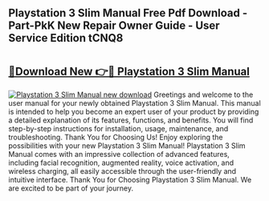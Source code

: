 ## Playstation 3 Slim Manual Free Pdf Download - Part-PkK New Repair Owner Guide - User Service Edition tCNQ8

# <h2><a href="http://cf29610.oget.top/?id=Playstation+3+Slim+Manual">🔗Download New 👉🔴 Playstation 3 Slim Manual</a></h2>

[![Playstation 3 Slim Manual new download](https://i.imgur.com/5g1atiW.png)](http://cf29610.oget.top/?id=Playstation+3+Slim+Manual)
Greetings and welcome to the user manual for your newly obtained Playstation 3 Slim Manual. This manual is intended to help you become an expert user of your product by providing a detailed explanation of its features, functions, and benefits. You will find step-by-step instructions for installation, usage, maintenance, and troubleshooting. Thank You for Choosing Us! Enjoy exploring the possibilities with your new Playstation 3 Slim Manual! Playstation 3 Slim Manual comes with an impressive collection of advanced features, including facial recognition, augmented reality, voice activation, and wireless charging, all easily accessible through the user-friendly and intuitive interface. Thank You for Choosing Playstation 3 Slim Manual. We are excited to be part of your journey.
